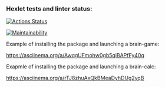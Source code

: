 ### Hexlet tests and linter status:
[![Actions Status](https://github.com/DRC23/python-project-lvl1/workflows/hexlet-check/badge.svg)](https://github.com/DRC23/python-project-lvl1/actions)

[![Maintainability](https://api.codeclimate.com/v1/badges/a99a88d28ad37a79dbf6/maintainability)](https://codeclimate.com/github/codeclimate/codeclimate/maintainability)

Example of installing the package and launching a brain-game:

https://asciinema.org/a/AwqgUFmohw0gb5qiBAPfFy40q

Exapmle of installing the package and launching a brain-calc:

https://asciinema.org/a/rTJ8zhuAxQkBMeaDyhDUg2yqB


